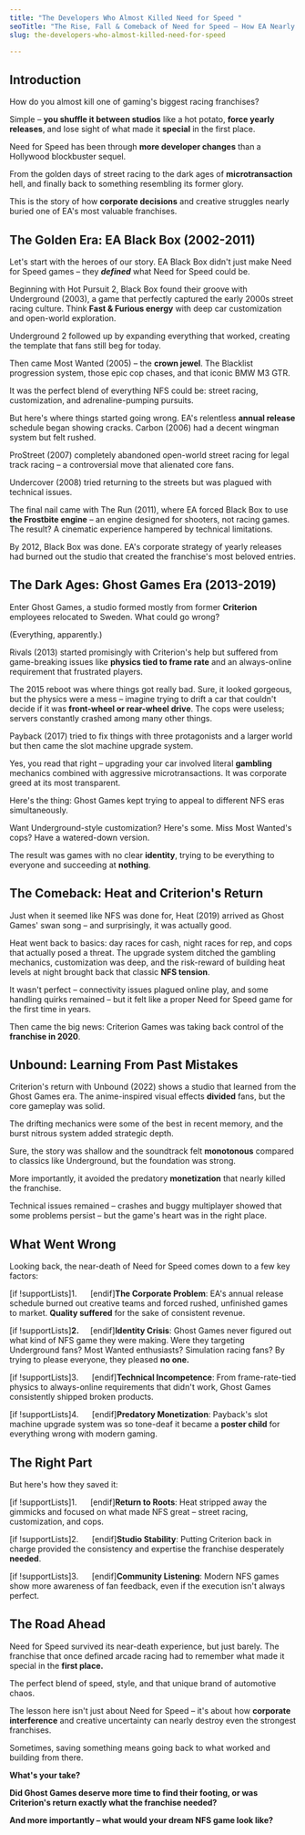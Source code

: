 ```yaml
---
title: "The Developers Who Almost Killed Need for Speed "
seoTitle: "The Rise, Fall & Comeback of Need for Speed – How EA Nearly Killed the"
slug: the-developers-who-almost-killed-need-for-speed

---
```


## **Introduction**

How do you almost kill one of gaming's biggest racing franchises?

Simple – **you shuffle it between studios** like a hot potato, **force yearly releases**, and lose sight of what made it **special** in the first place.

Need for Speed has been through **more developer changes** than a Hollywood blockbuster sequel.

From the golden days of street racing to the dark ages of **microtransaction** hell, and finally back to something resembling its former glory.

This is the story of how **corporate decisions** and creative struggles nearly buried one of EA's most valuable franchises.

## **The Golden Era: EA Black Box (2002-2011)**

Let's start with the heroes of our story. EA Black Box didn't just make Need for Speed games – they ***defined*** what Need for Speed could be.

Beginning with Hot Pursuit 2, Black Box found their groove with Underground (2003), a game that perfectly captured the early 2000s street racing culture. Think **Fast & Furious energy** with deep car customization and open-world exploration.

Underground 2 followed up by expanding everything that worked, creating the template that fans still beg for today.

Then came Most Wanted (2005) – the **crown jewel**. The Blacklist progression system, those epic cop chases, and that iconic BMW M3 GTR.

It was the perfect blend of everything NFS could be: street racing, customization, and adrenaline-pumping pursuits.

But here's where things started going wrong. EA's relentless **annual release** schedule began showing cracks. Carbon (2006) had a decent wingman system but felt rushed.

ProStreet (2007) completely abandoned open-world street racing for legal track racing – a controversial move that alienated core fans.

Undercover (2008) tried returning to the streets but was plagued with technical issues.

The final nail came with The Run (2011), where EA forced Black Box to use **the Frostbite engine** – an engine designed for shooters, not racing games. The result? A cinematic experience hampered by technical limitations.

By 2012, Black Box was done. EA's corporate strategy of yearly releases had burned out the studio that created the franchise's most beloved entries.

## **The Dark Ages: Ghost Games Era (2013-2019)**

Enter Ghost Games, a studio formed mostly from former **Criterion** employees relocated to Sweden. What could go wrong?

(Everything, apparently.)

Rivals (2013) started promisingly with Criterion's help but suffered from game-breaking issues like **physics tied to frame rate** and an always-online requirement that frustrated players.

The 2015 reboot was where things got really bad. Sure, it looked gorgeous, but the physics were a mess – imagine trying to drift a car that couldn't decide if it was **front-wheel or rear-wheel drive**. The cops were useless; servers constantly crashed among many other things.

Payback (2017) tried to fix things with three protagonists and a larger world but then came the slot machine upgrade system.

Yes, you read that right – upgrading your car involved literal **gambling** mechanics combined with aggressive microtransactions. It was corporate greed at its most transparent.

Here's the thing: Ghost Games kept trying to appeal to different NFS eras simultaneously.

Want Underground-style customization? Here's some. Miss Most Wanted's cops? Have a watered-down version.

The result was games with no clear **identity**, trying to be everything to everyone and succeeding at **nothing**.

## **The Comeback: Heat and Criterion's Return**

Just when it seemed like NFS was done for, Heat (2019) arrived as Ghost Games' swan song – and surprisingly, it was actually good.

Heat went back to basics: day races for cash, night races for rep, and cops that actually posed a threat. The upgrade system ditched the gambling mechanics, customization was deep, and the risk-reward of building heat levels at night brought back that classic **NFS tension**.

It wasn't perfect – connectivity issues plagued online play, and some handling quirks remained – but it felt like a proper Need for Speed game for the first time in years.

Then came the big news: Criterion Games was taking back control of the **franchise in 2020**.

## **Unbound: Learning From Past Mistakes**

Criterion's return with Unbound (2022) shows a studio that learned from the Ghost Games era. The anime-inspired visual effects **divided** fans, but the core gameplay was solid.

The drifting mechanics were some of the best in recent memory, and the burst nitrous system added strategic depth.

Sure, the story was shallow and the soundtrack felt **monotonous** compared to classics like Underground, but the foundation was strong.

More importantly, it avoided the predatory **monetization** that nearly killed the franchise.

Technical issues remained – crashes and buggy multiplayer showed that some problems persist – but the game's heart was in the right place.

## **What Went Wrong**

Looking back, the near-death of Need for Speed comes down to a few key factors:

\[if !supportLists\]1.      \[endif\]**The Corporate Problem**: EA's annual release schedule burned out creative teams and forced rushed, unfinished games to market. **Quality suffered** for the sake of consistent revenue.

\[if !supportLists\]**2.**     \[endif\]**Identity Crisis**: Ghost Games never figured out what kind of NFS game they were making. Were they targeting Underground fans? Most Wanted enthusiasts? Simulation racing fans? By trying to please everyone, they pleased **no one.**

\[if !supportLists\]3.      \[endif\]**Technical Incompetence**: From frame-rate-tied physics to always-online requirements that didn't work, Ghost Games consistently shipped broken products.

\[if !supportLists\]4.      \[endif\]**Predatory Monetization**: Payback's slot machine upgrade system was so tone-deaf it became a **poster child** for everything wrong with modern gaming.

## **The Right Part**

But here's how they saved it:

\[if !supportLists\]1.      \[endif\]**Return to Roots**: Heat stripped away the gimmicks and focused on what made NFS great – street racing, customization, and cops.

\[if !supportLists\]2.      \[endif\]**Studio Stability**: Putting Criterion back in charge provided the consistency and expertise the franchise desperately **needed**.

\[if !supportLists\]3.      \[endif\]**Community Listening**: Modern NFS games show more awareness of fan feedback, even if the execution isn't always perfect.

## **The Road Ahead**

Need for Speed survived its near-death experience, but just barely. The franchise that once defined arcade racing had to remember what made it special in the **first place.**

The perfect blend of speed, style, and that unique brand of automotive chaos.

The lesson here isn't just about Need for Speed – it's about how **corporate interference** and creative uncertainty can nearly destroy even the strongest franchises.

Sometimes, saving something means going back to what worked and building from there.

**What's your take?**

**Did Ghost Games deserve more time to find their footing, or was Criterion's return exactly what the franchise needed?**

**And more importantly – what would your dream NFS game look like?**